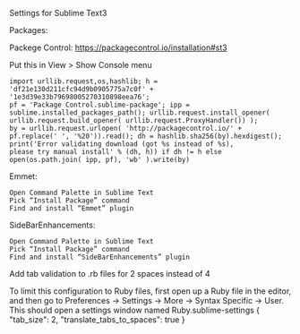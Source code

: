 Settings for Sublime Text3

Packages:

Packege Control: 
https://packagecontrol.io/installation#st3

Put this in View > Show Console menu

    import urllib.request,os,hashlib; h = 'df21e130d211cfc94d9b0905775a7c0f' + '1e3d39e33b79698005270310898eea76'; 
    pf = 'Package Control.sublime-package'; ipp = sublime.installed_packages_path(); urllib.request.install_opener(     urllib.request.build_opener( urllib.request.ProxyHandler()) ); 
    by = urllib.request.urlopen( 'http://packagecontrol.io/' + pf.replace(' ', '%20')).read(); dh = hashlib.sha256(by).hexdigest(); print('Error validating download (got %s instead of %s), 
    please try manual install' % (dh, h)) if dh != h else open(os.path.join( ipp, pf), 'wb' ).write(by) 

Emmet:

    Open Command Palette in Sublime Text
    Pick “Install Package” command
    Find and install “Emmet” plugin
    
SideBarEnhancements:   

    Open Command Palette in Sublime Text
    Pick “Install Package” command
    Find and install “SideBarEnhancements” plugin
    
Add tab validation to .rb files for 2 spaces instead of 4

 To limit this configuration to Ruby files, first open up a Ruby file in the editor, and then go to Preferences -> Settings -> More -> Syntax Specific -> User. This should open a settings window named Ruby.sublime-settings
    {
      "tab_size": 2,
      "translate_tabs_to_spaces": true
    }
